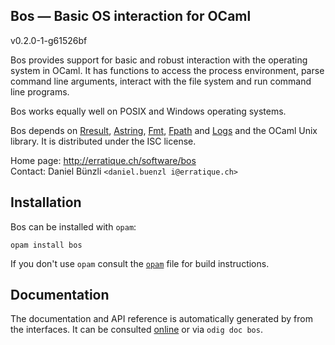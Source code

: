 Bos — Basic OS interaction for OCaml
-------------------------------------------------------------------------------
v0.2.0-1-g61526bf

Bos provides support for basic and robust interaction with the
operating system in OCaml. It has functions to access the process
environment, parse command line arguments, interact with the file
system and run command line programs.

Bos works equally well on POSIX and Windows operating systems.

Bos depends on [Rresult][rresult], [Astring][astring], [Fmt][fmt],
[Fpath][fpath] and [Logs][logs] and the OCaml Unix library. It is
distributed under the ISC license.

[rresult]: http://erratique.ch/software/rresult
[astring]: http://erratique.ch/software/astring
[fmt]: http://erratique.ch/software/fmt
[fpath]: http://erratique.ch/software/fpath
[logs]: http://erratique.ch/software/logs

Home page: http://erratique.ch/software/bos  
Contact: Daniel Bünzli `<daniel.buenzl i@erratique.ch>`

## Installation

Bos can be installed with `opam`:

    opam install bos
    
If you don't use `opam` consult the [`opam`](opam) file for build
instructions.

## Documentation

The documentation and API reference is automatically generated by from
the interfaces. It can be consulted [online][doc] or via `odig doc bos`.

[doc]: http://erratique.ch/software/bos/doc/

